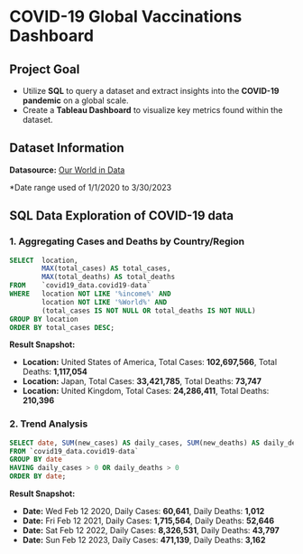 # COVID-19 Global Vaccinations Dashboard

## Project Goal

- Utilize **SQL** to query a dataset and extract insights into the **COVID-19 pandemic** on a global scale.
- Create a **Tableau Dashboard** to visualize key metrics found within the dataset.

## Dataset Information

**Datasource:** [Our World in Data](https://ourworldindata.org/coronavirus)

*Date range used of 1/1/2020 to 3/30/2023

## SQL Data Exploration of COVID-19 data

### 1. Aggregating Cases and Deaths by Country/Region

~~~~sql
SELECT 	location, 
		MAX(total_cases) AS total_cases, 
        MAX(total_deaths) AS total_deaths 
FROM 	`covid19_data.covid19-data` 
WHERE 	location NOT LIKE '%income%' AND 
		location NOT LIKE '%World%' AND 
        (total_cases IS NOT NULL OR total_deaths IS NOT NULL) 
GROUP BY location 
ORDER BY total_cases DESC;
~~~~

**Result Snapshot:**

- **Location:** United States of America, Total Cases: **102,697,566**, Total Deaths: **1,117,054**
- **Location:** Japan, Total Cases: **33,421,785**, Total Deaths: **73,747**
- **Location:** United Kingdom, Total Cases: **24,286,411**, Total Deaths: **210,396**

### 2. Trend Analysis

~~~~sql
SELECT date, SUM(new_cases) AS daily_cases, SUM(new_deaths) AS daily_deaths 
FROM `covid19_data.covid19-data` 
GROUP BY date  
HAVING daily_cases > 0 OR daily_deaths > 0 
ORDER BY date;
~~~~

**Result Snapshot:**

- **Date:** Wed Feb 12 2020, Daily Cases: **60,641**, Daily Deaths: **1,012**
- **Date:** Fri Feb 12 2021, Daily Cases: **1,715,564**, Daily Deaths: **52,646**
- **Date:** Sat Feb 12 2022, Daily Cases: **8,326,531**, Daily Deaths: **43,797**
- **Date:** Sun Feb 12 2023, Daily Cases: **471,139**, Daily Deaths: **3,162**
